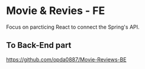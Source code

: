 # Movie & Revies - FE

Focus on parcticing React to connect the Spring's API.

## To Back-End part
https://github.com/opda0887/Movie-Reviews-BE

